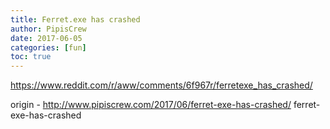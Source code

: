 ```yaml
---
title: Ferret.exe has crashed
author: PipisCrew
date: 2017-06-05
categories: [fun]
toc: true
---
```


https://www.reddit.com/r/aww/comments/6f967r/ferretexe_has_crashed/

origin - http://www.pipiscrew.com/2017/06/ferret-exe-has-crashed/ ferret-exe-has-crashed